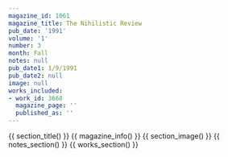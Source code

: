 ```yaml
---
magazine_id: 1061
magazine_title: The Nihilistic Review
pub_date: '1991'
volume: '1'
number: 3
month: Fall
notes: null
pub_date1: 1/9/1991
pub_date2: null
image: null
works_included:
- work_id: 3668
  magazine_page: ''
  published_as: ''
---
```


{{ section_title() }}
{{ magazine_info() }}
{{ section_image() }}
{{ notes_section() }}
{{ works_section() }}

